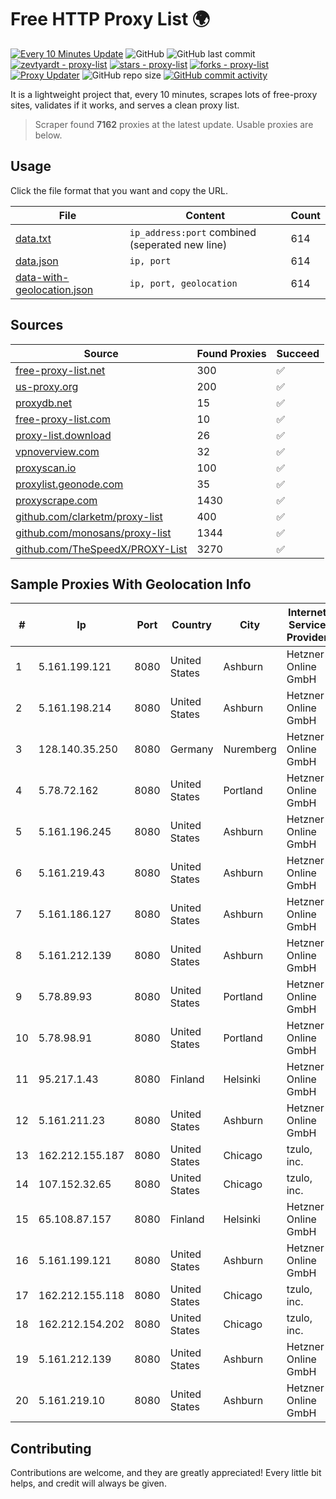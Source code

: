 
# Free HTTP Proxy List 🌍

[![Every 10 Minutes Update](https://github.com/mertguvencli/http-proxy-list/actions/workflows/main.yml/badge.svg?branch=main)](https://github.com/mertguvencli/http-proxy-list/actions/workflows/main.yml)
![GitHub](https://img.shields.io/github/license/mertguvencli/http-proxy-list)
![GitHub last commit](https://img.shields.io/github/last-commit/mertguvencli/http-proxy-list)
[![zevtyardt - proxy-list](https://img.shields.io/static/v1?label=zevtyardt&message=proxy-list&color=blue&logo=github)](https://github.com/zevtyardt/proxy-list "Go to GitHub repo")
[![stars - proxy-list](https://img.shields.io/github/stars/zevtyardt/proxy-list?style=social)](https://github.com/zevtyardt/proxy-list)
[![forks - proxy-list](https://img.shields.io/github/forks/zevtyardt/proxy-list?style=social)](https://github.com/zevtyardt/proxy-list)
[![Proxy Updater](https://github.com/zevtyardt/proxy-list/workflows/Proxy%20Updater/badge.svg)](https://github.com/zevtyardt/proxy-list/actions?query=workflow:"Proxy+Updater")
![GitHub repo size](https://img.shields.io/github/repo-size/zevtyardt/proxy-list)
[![GitHub commit activity](https://img.shields.io/github/commit-activity/m/zevtyardt/proxy-list?logo=commits)](https://github.com/zevtyardt/proxy-list/commits/main)

It is a lightweight project that, every 10 minutes, scrapes lots of free-proxy sites, validates if it works, and serves a clean proxy list.

> Scraper found **7162** proxies at the latest update. Usable proxies are below.

## Usage

Click the file format that you want and copy the URL.

|File|Content|Count|
|----|-------|-----|
|[data.txt](https://raw.githubusercontent.com/mertguvencli/http-proxy-list/main/proxy-list/data.txt)|`ip_address:port` combined (seperated new line)|614|
|[data.json](https://raw.githubusercontent.com/mertguvencli/http-proxy-list/main/proxy-list/data.json)|`ip, port`|614|
|[data-with-geolocation.json](https://raw.githubusercontent.com/mertguvencli/http-proxy-list/main/proxy-list/data-with-geolocation.json)|`ip, port, geolocation`|614|

## Sources

|Source|Found Proxies|Succeed|
|------|-------------|-------|
|[free-proxy-list.net](https://free-proxy-list.net)|300|✅|
|[us-proxy.org](https://www.us-proxy.org)|200|✅|
|[proxydb.net](http://proxydb.net)|15|✅|
|[free-proxy-list.com](https://free-proxy-list.com/?page=&port=&type%5B%5D=http&type%5B%5D=https&up_time=0&search=Search)|10|✅|
|[proxy-list.download](https://www.proxy-list.download/HTTP)|26|✅|
|[vpnoverview.com](https://vpnoverview.com/privacy/anonymous-browsing/free-proxy-servers)|32|✅|
|[proxyscan.io](https://www.proxyscan.io)|100|✅|
|[proxylist.geonode.com](https://proxylist.geonode.com/api/proxy-list?limit=300&page=1&sort_by=lastChecked&sort_type=desc&protocols=http,https)|35|✅|
|[proxyscrape.com](https://api.proxyscrape.com/v2/?request=displayproxies&protocol=http&timeout=10000&country=all&ssl=all&anonymity=all)|1430|✅|
|[github.com/clarketm/proxy-list](https://raw.githubusercontent.com/clarketm/proxy-list/master/proxy-list-raw.txt)|400|✅|
|[github.com/monosans/proxy-list](https://raw.githubusercontent.com/monosans/proxy-list/main/proxies/http.txt)|1344|✅|
|[github.com/TheSpeedX/PROXY-List](https://raw.githubusercontent.com/TheSpeedX/PROXY-List/master/http.txt)|3270|✅|


## Sample Proxies With Geolocation Info

|#|Ip|Port|Country|City|Internet Service Provider|
|-|--|----|-------|----|-------------------------|
|1|5.161.199.121|8080|United States|Ashburn|Hetzner Online GmbH|
|2|5.161.198.214|8080|United States|Ashburn|Hetzner Online GmbH|
|3|128.140.35.250|8080|Germany|Nuremberg|Hetzner Online GmbH|
|4|5.78.72.162|8080|United States|Portland|Hetzner Online GmbH|
|5|5.161.196.245|8080|United States|Ashburn|Hetzner Online GmbH|
|6|5.161.219.43|8080|United States|Ashburn|Hetzner Online GmbH|
|7|5.161.186.127|8080|United States|Ashburn|Hetzner Online GmbH|
|8|5.161.212.139|8080|United States|Ashburn|Hetzner Online GmbH|
|9|5.78.89.93|8080|United States|Portland|Hetzner Online GmbH|
|10|5.78.98.91|8080|United States|Portland|Hetzner Online GmbH|
|11|95.217.1.43|8080|Finland|Helsinki|Hetzner Online GmbH|
|12|5.161.211.23|8080|United States|Ashburn|Hetzner Online GmbH|
|13|162.212.155.187|8080|United States|Chicago|tzulo, inc.|
|14|107.152.32.65|8080|United States|Chicago|tzulo, inc.|
|15|65.108.87.157|8080|Finland|Helsinki|Hetzner Online GmbH|
|16|5.161.199.121|8080|United States|Ashburn|Hetzner Online GmbH|
|17|162.212.155.118|8080|United States|Chicago|tzulo, inc.|
|18|162.212.154.202|8080|United States|Chicago|tzulo, inc.|
|19|5.161.212.139|8080|United States|Ashburn|Hetzner Online GmbH|
|20|5.161.219.10|8080|United States|Ashburn|Hetzner Online GmbH|



## Contributing

Contributions are welcome, and they are greatly appreciated! Every
little bit helps, and credit will always be given.

